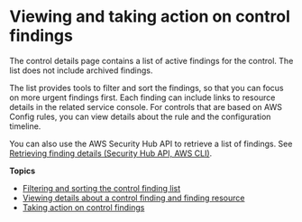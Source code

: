 # Viewing and taking action on control findings<a name="securityhub-control-manage-findings"></a>

The control details page contains a list of active findings for the control\. The list does not include archived findings\.

The list provides tools to filter and sort the findings, so that you can focus on more urgent findings first\. Each finding can include links to resource details in the related service console\. For controls that are based on AWS Config rules, you can view details about the rule and the configuration timeline\.

You can also use the AWS Security Hub API to retrieve a list of findings\. See [Retrieving finding details \(Security Hub API, AWS CLI\)](finding-retrieve-api-cli.md)\.

**Topics**
+ [Filtering and sorting the control finding list](control-finding-list.md)
+ [Viewing details about a control finding and finding resource](control-finding-resource-details.md)
+ [Taking action on control findings](control-finding-take-action.md)